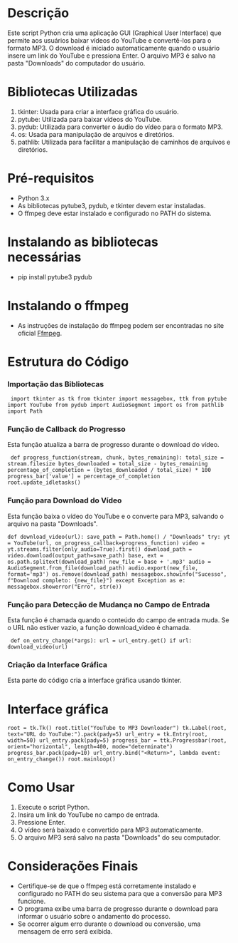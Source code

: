 # Descrição
Este script Python cria uma aplicação GUI (Graphical User Interface) que permite aos usuários baixar vídeos do YouTube e convertê-los para o formato MP3. 
O download é iniciado automaticamente quando o usuário insere um link do YouTube e pressiona Enter. O arquivo MP3 é salvo na pasta "Downloads" do computador do usuário.

# Bibliotecas Utilizadas
1. tkinter: Usada para criar a interface gráfica do usuário.
2. pytube: Utilizada para baixar vídeos do YouTube.
3. pydub: Utilizada para converter o áudio do vídeo para o formato MP3.
4. os: Usada para manipulação de arquivos e diretórios.
5. pathlib: Utilizada para facilitar a manipulação de caminhos de arquivos e diretórios.

# Pré-requisitos
- Python 3.x
- As bibliotecas pytube3, pydub, e tkinter devem estar instaladas.
- O ffmpeg deve estar instalado e configurado no PATH do sistema.

# Instalando as bibliotecas necessárias
- pip install pytube3 pydub

# Instalando o ffmpeg
- As instruções de instalação do ffmpeg podem ser encontradas no site oficial [Ffmpeg](https://ffmpeg.org/download.html).

# Estrutura do Código
### Importação das Bibliotecas

`` 
import tkinter as tk
from tkinter import messagebox, ttk
from pytube import YouTube
from pydub import AudioSegment
import os
from pathlib import Path
`` 

### Função de Callback do Progresso
Esta função atualiza a barra de progresso durante o download do vídeo.

`` 
def progress_function(stream, chunk, bytes_remaining):
    total_size = stream.filesize
    bytes_downloaded = total_size - bytes_remaining
    percentage_of_completion = (bytes_downloaded / total_size) * 100
    progress_bar['value'] = percentage_of_completion
    root.update_idletasks()
`` 

### Função para Download do Vídeo
Esta função baixa o vídeo do YouTube e o converte para MP3, salvando o arquivo na pasta "Downloads".

``
def download_video(url):
    save_path = Path.home() / "Downloads"
    try:
        yt = YouTube(url, on_progress_callback=progress_function)
        video = yt.streams.filter(only_audio=True).first()
        download_path = video.download(output_path=save_path)
        base, ext = os.path.splitext(download_path)
        new_file = base + '.mp3'
        audio = AudioSegment.from_file(download_path)
        audio.export(new_file, format='mp3')
        os.remove(download_path)
        messagebox.showinfo("Sucesso", f"Download completo: {new_file}")
    except Exception as e:
        messagebox.showerror("Erro", str(e))
``

### Função para Detecção de Mudança no Campo de Entrada
Esta função é chamada quando o conteúdo do campo de entrada muda. Se o URL não estiver vazio, a função download_video é chamada.

`` 
def on_entry_change(*args):
    url = url_entry.get()
    if url:
        download_video(url)
``

### Criação da Interface Gráfica
Esta parte do código cria a interface gráfica usando tkinter.

# Interface gráfica

``
root = tk.Tk()
root.title("YouTube to MP3 Downloader")
tk.Label(root, text="URL do YouTube:").pack(pady=5)
url_entry = tk.Entry(root, width=50)
url_entry.pack(pady=5)
progress_bar = ttk.Progressbar(root, orient="horizontal", length=400, mode="determinate")
progress_bar.pack(pady=10)
url_entry.bind("<Return>", lambda event: on_entry_change())
root.mainloop()
`` 

# Como Usar
1. Execute o script Python.
2. Insira um link do YouTube no campo de entrada.
3. Pressione Enter.
4. O vídeo será baixado e convertido para MP3 automaticamente.
5. O arquivo MP3 será salvo na pasta "Downloads" do seu computador.

# Considerações Finais
- Certifique-se de que o ffmpeg está corretamente instalado e configurado no PATH do seu sistema para que a conversão para MP3 funcione.
- O programa exibe uma barra de progresso durante o download para informar o usuário sobre o andamento do processo.
- Se ocorrer algum erro durante o download ou conversão, uma mensagem de erro será exibida.

